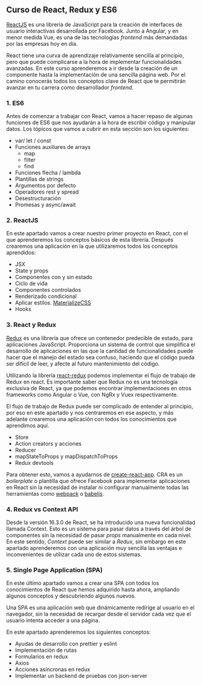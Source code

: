## Curso de React, Redux y ES6

[ReactJS](https://reactjs.org/) es una librería de JavaScript para la creación de interfaces de usuario interactivas desarrollada por Facebook.
Junto a Angular, y en menor medida Vue, es una de las tecnologías _frontend_ más demandadas por las empresas hoy en día.

React tiene una curva de aprendizaje relativamente sencilla al principio, pero que puede complicarse a la hora de implementar funcionalidades avanzadas. En este curso aprenderemos a ir desde la creación de un componente hasta la implementación de una sencilla página web. Por el camino conocerás todos los conceptos clave de React que te permitirán avanzar en tu carrera como desarrollador _frontend_.

### 1. ES6

Antes de comenzar a trabajar con React, vamos a hacer repaso de algunas funciones de ES6 que nos ayudarán a la hora de escribir código y manipular datos.
Los tópicos que vamos a cubrir en esta sección son los siguientes:

- var/ let / const
- Funciones auxiliares de arrays
  - map
  - filter
  - find
- Funciones flecha / lambda
- Plantillas de strings
- Argumentos por defecto
- Operadores rest y spread
- Desestructuración
- Promesas y async/await

### 2. ReactJS

En este apartado vamos a crear nuestro primer proyecto en React, con el que aprenderemos los conceptos básicos de esta librería. Después crearemos una aplicación en la que utilizaremos todos los conceptos aprendidos:

- JSX
- State y props
- Componentes con y sin estado
- Ciclo de vida
- Componentes controlados
- Renderizado condicional
- Aplicar estilos. [MaterializeCSS](https://materializecss.com/)
- Hooks

### 3. React y Redux

[Redux](https://redux.js.org/) es una librería que ofrece un contenedor predecible de estado, para aplicaciones JavaScript. Proporciona un sistema de control que simplifica el desarrollo de aplicaciones en las que la cantidad de funcionalidades puede hacer que el manejo del estado sea confuso, haciendo que el código pueda ser difícil de leer, y afecte al futuro mantenimiento del código.

Utilizando la librería [react-redux](https://react-redux.js.org/) podemos implementar el flujo de trabajo de Redux en react. Es importante saber que Redux no es una tecnología exclusiva de React, ya que podemos encontrar implementaciones en otros frameworks como Angular o Vue, con NgRx y Vuex respectivamente.

El flujo de trabajo de Redux puede ser complicado de entender al principio, por eso en este apartado y nos centraremos en ese aspecto, y más adelante crearemos una aplicación con todos los conocimientos que aprendimos aquí.

- Store
- Action creators y acciones
- Reducer
- mapStateToProps y mapDispatchToProps
- Redux devtools

Para obtener esto, vamos a ayudarnos de [create-react-app](https://github.com/facebook/create-react-app). CRA es un _boilerplate_ o plantilla que ofrece Facebook para implementar aplicaciones en React sin la necesidad de instalar ni configurar manualmente todas las herramientas como [webpack](https://webpack.js.org/) o [babeljs](https://babeljs.io/).

### 4. Redux vs Context API

Desde la versión 16.3.0 de React, se ha introducido una nueva funcionalidad llamada Context. Esto es un sistema para pasar datos a través del árbol de componentes sin la necesidad de pasar _props_ manualmente en cada nivel. En este sentido, _Context_ puede ser similar a _Redux_, sin embargo en este apartado aprenderemos con una aplicación muy sencilla las ventajas e inconvenientes de utilizar cada uno de estos sistemas.

### 5. Single Page Application (SPA)

En este último apartado vamos a crear una SPA con todos los conocimientos de React que hemos adquirido hasta ahora, ampliando algunos conceptos y descubriendo algunos nuevos.

Una SPA es una aplicación web que dinámicamente redirige al usuario en el navegador, sin la necesidad de recargar desde el servidor cada vez que el usuario intenta acceder a una página.

En este apartado aprenderemos los siguientes conceptos:

- Ayudas de desarrollo con prettier y eslint
- Implementación de rutas
- Formularios en redux
- Axios
- Acciones asíncronas en redux
- Implementar un backend de pruebas con json-server
